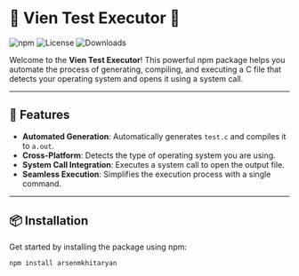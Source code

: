 # 🌟 **Vien Test Executor** 🌟

![npm](https://img.shields.io/npm/v/your-package-name)
![License](https://img.shields.io/npm/l/your-package-name)
![Downloads](https://img.shields.io/npm/dt/your-package-name)

Welcome to the **Vien Test Executor**! This powerful npm package helps you automate the process of generating, compiling, and executing a C file that detects your operating system and opens it using a system call.

---

## 🚀 **Features**

- **Automated Generation**: Automatically generates `test.c` and compiles it to `a.out`.
- **Cross-Platform**: Detects the type of operating system you are using.
- **System Call Integration**: Executes a system call to open the output file.
- **Seamless Execution**: Simplifies the execution process with a single command.

---

## 📦 **Installation**

Get started by installing the package using npm:

```bash
npm install arsenmkhitaryan

